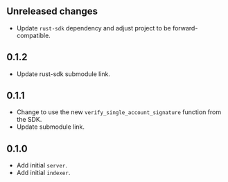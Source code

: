## Unreleased changes

- Update `rust-sdk` dependency and adjust project to be forward-compatible.

## 0.1.2

-   Update rust-sdk submodule link.

## 0.1.1

-   Change to use the new `verify_single_account_signature` function from the SDK.
-   Update submodule link.

## 0.1.0

-   Add initial `server`.
-   Add initial `indexer`.
